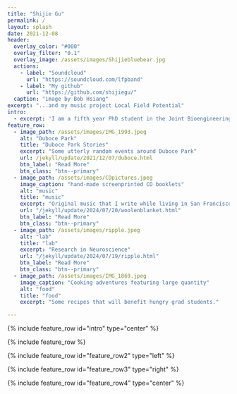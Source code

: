 ```yaml
---
title: "Shijie Gu"
permalink: /
layout: splash
date: 2021-12-08
header:
  overlay_color: "#000"
  overlay_filter: "0.1"
  overlay_image: /assets/images/Shijiebluebear.jpg
  actions:
    - label: "Soundcloud"
      url: "https://soundcloud.com/lfpband"
    - label: "My github"
      url: "https://github.com/shijiegu/"
  caption: "image by Bob Hsiang"
excerpt: "...and my music project Local Field Potential"
intro:
  - excerpt: 'I am a fifth year PhD student in the Joint Bioengineering program at UC Berkeley and UCSF, advised by Prof. [Loren Frank](https://franklab.ucsf.edu/) (UCSF). I study how the brain extracts relational structures from the vast snippets of experiences. Prior to this, I was fortunately enough to have worked with Prof. [Michale Fee](https://feelaboratory.org/) and [Emily Mackevicius](https://emackev.github.io/) at MIT on songbird learning where I developed an algorithm for [tracking the same neuron](https://www.biorxiv.org/content/10.1101/2023.05.13.540658v2) across days in optical data. Both the work then and now at UCSF center around neuronal sequences and temporal aspect of our daily experiences. While living in San Francisco, breathing in the fog, I often wake up from melodies in my dream. These melodies are made into songs under the Local Field Potential project.'
feature_row:
  - image_path: /assets/images/IMG_1993.jpeg
    alt: "Duboce Park"
    title: "Duboce Park Stories"
    excerpt: "Some utterly random events around Duboce Park"
    url: /jekyll/update/2021/12/07/duboce.html
    btn_label: "Read More"
    btn_class: "btn--primary"
  - image_path: /assets/images/CDpictures.jpeg
    image_caption: "hand-made screenprinted CD booklets"
    alt: "music"
    title: "music"
    excerpt: "Original music that I write while living in San Francisco."
    url: "/jekyll/update/2024/07/20/woolenblanket.html"
    btn_label: "Read More"
    btn_class: "btn--primary"
  - image_path: /assets/images/ripple.jpeg
    alt: "lab"
    title: "lab"
    excerpt: "Research in Neuroscience"
    url: "/jekyll/update/2024/07/19/ripple.html"
    btn_label: "Read More"
    btn_class: "btn--primary"
  - image_path: /assets/images/IMG_1869.jpeg
    image_caption: "Cooking adventures featuring large quantity"
    alt: "food"
    title: "food"
    excerpt: "Some recipes that will benefit hungry grad students."

---
```


{% include feature_row id="intro" type="center" %}

{% include feature_row %}

{% include feature_row id="feature_row2" type="left" %}

{% include feature_row id="feature_row3" type="right" %}

{% include feature_row id="feature_row4" type="center" %}
